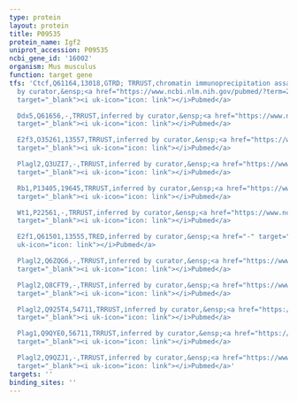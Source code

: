 ```yaml
---
type: protein
layout: protein
title: P09535
protein_name: Igf2
uniprot_accession: P09535
ncbi_gene_id: '16002'
organism: Mus musculus
function: target gene
tfs: 'Ctcf,Q61164,13018,GTRD; TRRUST,chromatin immunoprecipitation assay; inferred
  by curator,&ensp;<a href="https://www.ncbi.nlm.nih.gov/pubmed/?term=20966046%5Buid%5D"
  target="_blank"><i uk-icon="icon: link"></i>Pubmed</a>

  Ddx5,Q61656,-,TRRUST,inferred by curator,&ensp;<a href="https://www.ncbi.nlm.nih.gov/pubmed/?term=20966046%5Buid%5D"
  target="_blank"><i uk-icon="icon: link"></i>Pubmed</a>

  E2f3,O35261,13557,TRRUST,inferred by curator,&ensp;<a href="https://www.ncbi.nlm.nih.gov/pubmed/?term=23530192%5Buid%5D"
  target="_blank"><i uk-icon="icon: link"></i>Pubmed</a>

  Plagl2,Q3UZI7,-,TRRUST,inferred by curator,&ensp;<a href="https://www.ncbi.nlm.nih.gov/pubmed/?term=11888928%5Buid%5D"
  target="_blank"><i uk-icon="icon: link"></i>Pubmed</a>

  Rb1,P13405,19645,TRRUST,inferred by curator,&ensp;<a href="https://www.ncbi.nlm.nih.gov/pubmed/?term=1588949%5Buid%5D"
  target="_blank"><i uk-icon="icon: link"></i>Pubmed</a>

  Wt1,P22561,-,TRRUST,inferred by curator,&ensp;<a href="https://www.ncbi.nlm.nih.gov/pubmed/?term=1323141%5Buid%5D"
  target="_blank"><i uk-icon="icon: link"></i>Pubmed</a>

  E2f1,Q61501,13555,TRED,inferred by curator,&ensp;<a href="-" target="_blank"><i
  uk-icon="icon: link"></i>Pubmed</a>

  Plagl2,Q6ZQG6,-,TRRUST,inferred by curator,&ensp;<a href="https://www.ncbi.nlm.nih.gov/pubmed/?term=11888928%5Buid%5D"
  target="_blank"><i uk-icon="icon: link"></i>Pubmed</a>

  Plagl2,Q8CFT9,-,TRRUST,inferred by curator,&ensp;<a href="https://www.ncbi.nlm.nih.gov/pubmed/?term=11888928%5Buid%5D"
  target="_blank"><i uk-icon="icon: link"></i>Pubmed</a>

  Plagl2,Q925T4,54711,TRRUST,inferred by curator,&ensp;<a href="https://www.ncbi.nlm.nih.gov/pubmed/?term=11888928%5Buid%5D"
  target="_blank"><i uk-icon="icon: link"></i>Pubmed</a>

  Plag1,Q9QYE0,56711,TRRUST,inferred by curator,&ensp;<a href="https://www.ncbi.nlm.nih.gov/pubmed/?term=11888928%5Buid%5D"
  target="_blank"><i uk-icon="icon: link"></i>Pubmed</a>

  Plagl2,Q9QZJ1,-,TRRUST,inferred by curator,&ensp;<a href="https://www.ncbi.nlm.nih.gov/pubmed/?term=11888928%5Buid%5D"
  target="_blank"><i uk-icon="icon: link"></i>Pubmed</a>'
targets: ''
binding_sites: ''
---
```

